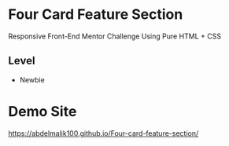 # Four Card Feature Section

Responsive Front-End Mentor Challenge Using Pure HTML + CSS

## Level

- Newbie

# Demo Site
https://abdelmalik100.github.io/Four-card-feature-section/
